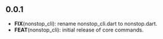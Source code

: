 ## 0.0.1

 - **FIX**(nonstop_cli): rename nonstop_cli.dart to nonstop.dart.
 - **FEAT**(nonstop_cli): initial release of core commands.

